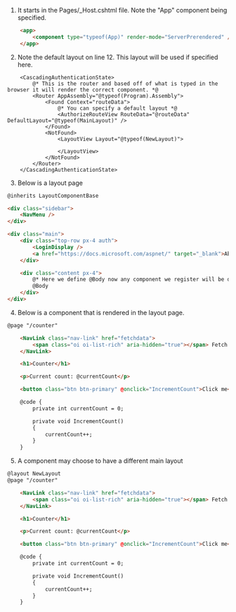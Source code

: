 1. It starts in the Pages/_Host.cshtml file. Note the "App" component being specified.
```html
    <app>
        <component type="typeof(App)" render-mode="ServerPrerendered" />
    </app>
```
2. Note the default layout on line 12. This layout will be used if specified here. 
```
    <CascadingAuthenticationState>
        @* This is the router and based off of what is typed in the browser it will render the correct component. *@
        <Router AppAssembly="@typeof(Program).Assembly">
            <Found Context="routeData">
                @* You can specify a default layout *@
                <AuthorizeRouteView RouteData="@routeData" DefaultLayout="@typeof(MainLayout)" />
            </Found>
            <NotFound>
                <LayoutView Layout="@typeof(NewLayout)">

                </LayoutView>
            </NotFound>
        </Router>
    </CascadingAuthenticationState>
```
3. Below is a layout page
```html
@inherits LayoutComponentBase

<div class="sidebar">
    <NavMenu />
</div>

<div class="main">
    <div class="top-row px-4 auth">
        <LoginDisplay />
        <a href="https://docs.microsoft.com/aspnet/" target="_blank">About</a>
    </div>

    <div class="content px-4">
        @* Here we define @Body now any component we register will be displayed below *@
        @Body
    </div>
</div>
```
4. Below is a component that is rendered in the layout page.
```html
@page "/counter"

    <NavLink class="nav-link" href="fetchdata">
        <span class="oi oi-list-rich" aria-hidden="true"></span> Fetch data
    </NavLink>

    <h1>Counter</h1>

    <p>Current count: @currentCount</p>

    <button class="btn btn-primary" @onclick="IncrementCount">Click me</button>

    @code {
        private int currentCount = 0;

        private void IncrementCount()
        {
            currentCount++;
        }
    }
```
5. A component may choose to have a different main layout 
```html
@layout NewLayout
@page "/counter"

    <NavLink class="nav-link" href="fetchdata">
        <span class="oi oi-list-rich" aria-hidden="true"></span> Fetch data
    </NavLink>

    <h1>Counter</h1>

    <p>Current count: @currentCount</p>

    <button class="btn btn-primary" @onclick="IncrementCount">Click me</button>

    @code {
        private int currentCount = 0;

        private void IncrementCount()
        {
            currentCount++;
        }
    }

```
